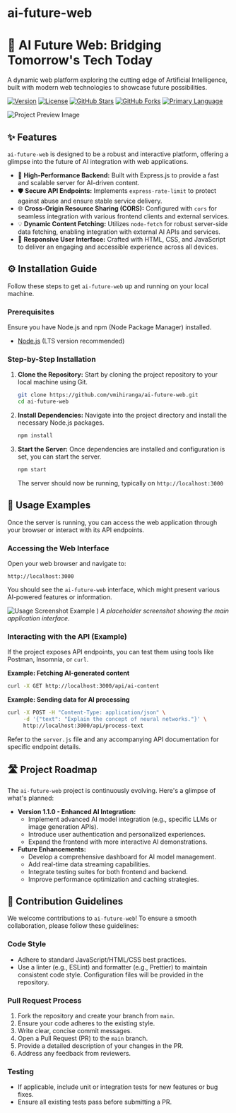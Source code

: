 # ai-future-web

# 🧠 AI Future Web: Bridging Tomorrow's Tech Today

A dynamic web platform exploring the cutting edge of Artificial Intelligence, built with modern web technologies to showcase future possibilities.

<!-- Badges -->
[![Version](https://img.shields.io/badge/version-1.0.0-blue)](https://github.com/vmihiranga/ai-future-web)
[![License](https://img.shields.io/badge/license-None-lightgrey)](https://github.com/vmihiranga/ai-future-web/blob/main/LICENSE)
[![GitHub Stars](https://img.shields.io/github/stars/vmihiranga/ai-future-web?style=social)](https://github.com/vmihiranga/ai-future-web/stargazers)
[![GitHub Forks](https://img.shields.io/github/forks/vmihiranga/ai-future-web?style=social)](https://github.com/vmihiranga/ai-future-web/network/members)
[![Primary Language](https://img.shields.io/badge/language-HTML%2FCSS%2FJS-orange)](https://github.com/vmihiranga/ai-future-web)

<!-- Preview Image -->
![Project Preview Image](https://i.ibb.co/FkC82Cds/image.png)


## ✨ Features

`ai-future-web` is designed to be a robust and interactive platform, offering a glimpse into the future of AI integration with web applications.

*   🚀 **High-Performance Backend:** Built with Express.js to provide a fast and scalable server for AI-driven content.
*   🛡️ **Secure API Endpoints:** Implements `express-rate-limit` to protect against abuse and ensure stable service delivery.
*   🌐 **Cross-Origin Resource Sharing (CORS):** Configured with `cors` for seamless integration with various frontend clients and external services.
*   💡 **Dynamic Content Fetching:** Utilizes `node-fetch` for robust server-side data fetching, enabling integration with external AI APIs and services.
*   📱 **Responsive User Interface:** Crafted with HTML, CSS, and JavaScript to deliver an engaging and accessible experience across all devices.


## ⚙️ Installation Guide

Follow these steps to get `ai-future-web` up and running on your local machine.

### Prerequisites

Ensure you have Node.js and npm (Node Package Manager) installed.

*   [Node.js](https://nodejs.org/en/download/) (LTS version recommended)

### Step-by-Step Installation

1.  **Clone the Repository:**
    Start by cloning the project repository to your local machine using Git.

    ```bash
    git clone https://github.com/vmihiranga/ai-future-web.git
    cd ai-future-web
    ```

2.  **Install Dependencies:**
    Navigate into the project directory and install the necessary Node.js packages.

    ```bash
    npm install
    ```

3.  **Start the Server:**
    Once dependencies are installed and configuration is set, you can start the server.

    ```bash
    npm start
    ```
    The server should now be running, typically on `http://localhost:3000` 


## 🚀 Usage Examples

Once the server is running, you can access the web application through your browser or interact with its API endpoints.

### Accessing the Web Interface

Open your web browser and navigate to:

```
http://localhost:3000
```

You should see the `ai-future-web` interface, which might present various AI-powered features or information.

![Usage Screenshot Example](https://i.ibb.co/FkC82Cds/image.png)
)
*A placeholder screenshot showing the main application interface.*

### Interacting with the API (Example)

If the project exposes API endpoints, you can test them using tools like Postman, Insomnia, or `curl`.

**Example: Fetching AI-generated content**

```bash
curl -X GET http://localhost:3000/api/ai-content
```

**Example: Sending data for AI processing**

```bash
curl -X POST -H "Content-Type: application/json" \
     -d '{"text": "Explain the concept of neural networks."}' \
     http://localhost:3000/api/process-text
```

Refer to the `server.js` file and any accompanying API documentation for specific endpoint details.


## 🛣️ Project Roadmap

The `ai-future-web` project is continuously evolving. Here's a glimpse of what's planned:

*   **Version 1.1.0 - Enhanced AI Integration:**
    *   Implement advanced AI model integration (e.g., specific LLMs or image generation APIs).
    *   Introduce user authentication and personalized experiences.
    *   Expand the frontend with more interactive AI demonstrations.
*   **Future Enhancements:**
    *   Develop a comprehensive dashboard for AI model management.
    *   Add real-time data streaming capabilities.
    *   Integrate testing suites for both frontend and backend.
    *   Improve performance optimization and caching strategies.


## 🤝 Contribution Guidelines

We welcome contributions to `ai-future-web`! To ensure a smooth collaboration, please follow these guidelines:

### Code Style

*   Adhere to standard JavaScript/HTML/CSS best practices.
*   Use a linter (e.g., ESLint) and formatter (e.g., Prettier) to maintain consistent code style. Configuration files will be provided in the repository.

### Pull Request Process

1.  Fork the repository and create your branch from `main`.
2.  Ensure your code adheres to the existing style.
3.  Write clear, concise commit messages.
4.  Open a Pull Request (PR) to the `main` branch.
5.  Provide a detailed description of your changes in the PR.
6.  Address any feedback from reviewers.

### Testing

*   If applicable, include unit or integration tests for new features or bug fixes.
*   Ensure all existing tests pass before submitting a PR.



